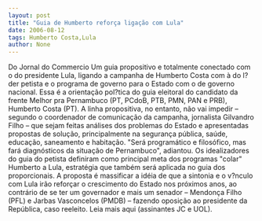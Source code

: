 ```yaml
---
layout: post
title: "Guia de Humberto reforça ligação com Lula"
date: 2006-08-12
tags: Humberto Costa,Lula
author: None
---
```

Do Jornal do Commercio
Um guia propositivo e totalmente conectado com o do presidente Lula, ligando a campanha de Humberto Costa com à do l?der petista e o programa de governo para o Estado com o de governo nacional. 
Essa é a orientação pol?tica do guia eleitoral do candidato da frente Melhor pra Pernambuco (PT, PCdoB, PTB, PMN, PAN e PRB), Humberto Costa (PT). A linha propositiva, no entanto, não vai impedir – segundo o coordenador de comunicação da campanha, jornalista Gilvandro Filho – que sejam feitas análises dos problemas do Estado e apresentadas propostas de solução, principalmente na segurança pública, saúde, educação, saneamento e habitação. 
\"Será
 programático e filosófico, mas fará diagnósticos da situação de Pernambuco\", adiantou.
Os idealizadores do guia do petista definiram como principal meta dos programas \"colar\" Humberto a Lula, estratégia que também será aplicada no guia dos proporcionais. A proposta é massificar a idéia de que a sintonia e o v?nculo com Lula irão reforçar o crescimento do Estado nos próximos anos, ao contrário de se ter um governador e mais um senador – Mendonça Filho (PFL) e Jarbas Vasconcelos (PMDB) – fazendo oposição ao presidente da República, caso reeleito. 
Leia mais aqui (assinantes JC e UOL). 